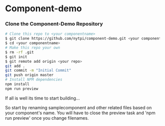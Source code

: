 # Component-demo

### Clone the Component-Demo Repository

```bash
# Clone this repo to <your componentname>
$ git clone https://github.com/nytpi/component-demo.git <your componentname>
$ cd <your componentname>
# Make this repo your own
$ rm -rf .git
$ git init
$ git remote add origin <your repo>
git add .
git commit -m "Initial Commit"
git push origin master
# Install NPM dependencies
npm install
npm run preview
```

If all is well its time to start building...

So start by renaming samplecomponent and other related files based on your component's name. You will have to close the preview task and 'npm run preview' once you change filenames.

